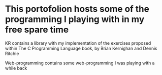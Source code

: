 # This portofolion hosts some of the programming I playing with in my free spare time

KR contains a library with my implementation of the exercises proposed within The C Programming Language book, by Brian Kernighan and Dennis Ritchie

Web-programming contains some web-programming I was playing with a while back
